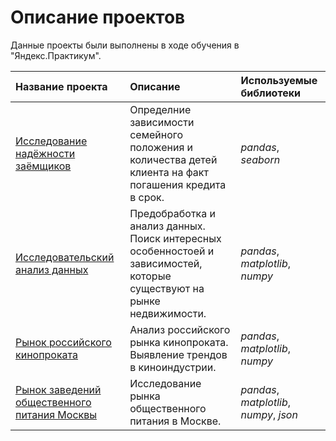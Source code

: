 # Описание проектов

Данные проекты были выполнены в ходе обучения в "Яндекс.Практикум".

| Название проекта | Описание | Используемые библиотеки | 
| :---------------------- | :---------------------- | :---------------------- |
| [Исследование надёжности заёмщиков](borrower_reliability_study) | Определние зависимости семейного положения и количества детей клиента на факт погашения кредита в срок. | *pandas*, *seaborn* |
| [Исследовательский анализ данных](exploratory_data_analysis) | Предобработка и анализ данных. Поиск интересных особенностоей и зависимостей, которые существуют на рынке недвижимости. | *pandas*, *matplotlib*, *numpy* |
| [Рынок российского кинопроката](russian_film_distribution) | Анализ российского рынка кинопроката. Выявление трендов в киноиндустрии. | *pandas*, *matplotlib*, *numpy* |
| [Рынок заведений общественного питания Москвы](catering_market_msc) | Исследование рынка общественного питания в Москве.  | *pandas*, *matplotlib*, *numpy*, *json* |
